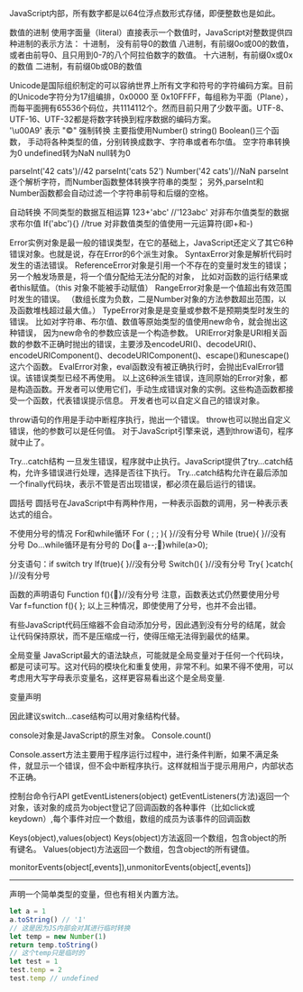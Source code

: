 
JavaScript内部，所有数字都是以64位浮点数形式存储，即便整数也是如此。

数值的进制
	使用字面量（literal）直接表示一个数值时，JavaScript对整数提供四种进制的表示方法：
		十进制， 没有前导0的数值
		八进制，有前缀0o或00的数值，或者由前导0、且只用到0-7的八个阿拉伯数字的数值。
		十六进制，有前缀0x或0x的数值
		二进制，有前缀0b或0B的数值


Unicode是国际组织制定的可以容纳世界上所有文字和符号的字符编码方案。目前的Unicode字符分为17组编排，0x0000 至 0x10FFFF，每组称为平面（Plane），而每平面拥有65536个码位，共1114112个。然而目前只用了少数平面。UTF-8、UTF-16、UTF-32都是将数字转换到程序数据的编码方案。  
 '\u00A9' 表示 "©"
强制转换
主要指使用Number() string() Boolean()三个函数，
手动将各种类型的值，分别转换成数字、字符串或者布尔值。
空字符串转换为0
undefined转为NaN
null转为0


parseInt('42 cats')//42
parseInt('cats 52')
Number('42 cats')//NaN
parseInt逐个解析字符，而Number函数整体转换字符串的类型；
另外,parseInt和Number函数都会自动过滤一个字符串前导和后缀的空格。

自动转换
不同类型的数据互相运算
123+'abc' //'123abc'
对非布尔值类型的数据求布尔值
If('abc'){}  //true
对非数值类型的值使用一元运算符(即+和-)

Error实例对象是最一般的错误类型，在它的基础上，JavaScript还定义了其它6种错误对象。也就是说，存在Error的6个派生对象。
SyntaxError对象是解析代码时发生的语法错误。
ReferenceError对象是引用一个不存在的变量时发生的错误；
另一个触发场景是，将一个值分配给无法分配的对象，
比如对函数的运行结果或者this赋值。（this 对象不能被手动赋值）
RangeError对象是一个值超出有效范围时发生的错误。
（数组长度为负数，二是Number对象的方法参数超出范围，以及函数堆栈超过最大值。）
TypeError对象是是变量或参数不是预期类型时发生的错误。
比如对字符串、布尔值、数值等原始类型的值使用new命令，就会抛出这种错误，
因为new命令的参数应该是一个构造参数。
URIError对象是URI相关函数的参数不正确时抛出的错误，主要涉及encodeURI()、decodeURI()、encodeURIComponent()、decodeURIComponent()、escape()和unescape()这六个函数。
EvalError对象，eval函数没有被正确执行时，会抛出EvalError错误。该错误类型已经不再使用。
以上这6种派生错误，连同原始的Error对象，都是构造函数。开发者可以使用它们，手动生成错误对象的实例。这些构造函数都接受一个函数，代表错误提示信息。
开发者也可以自定义自己的错误对象。

throw语句的作用是手动中断程序执行，抛出一个错误。
throw也可以抛出自定义错误，他的参数可以是任何值。
对于JavaScript引擎来说，遇到throw语句，程序就中止了。

Try…catch结构
一旦发生错误，程序就中止执行。JavaScript提供了try…catch结构，允许多错误进行处理，选择是否往下执行。
Try…catch结构允许在最后添加一个finally代码块，表示不管是否出现错误，都必须在最后运行的错误。 

圆括号
圆括号在JavaScript中有两种作用，一种表示函数的调用，另一种表示表达式的组合。

不使用分号的情况
For和while循环
For ( ; ; ){
}//没有分号
While (true){
}//没有分号
Do…while循环是有分号的
Do{ a--;}while(a>0);

分支语句：if switch  try
If(true){
}//没有分号
Switch(){
}//没有分号
Try{
}catch{
}//没有分号

函数的声明语句
Function f(){}//没有分号
注意，函数表达式仍然要使用分号
Var f=function f(){
};
以上三种情况，即使使用了分号，也并不会出错。


有些JavaScript代码压缩器不会自动添加分号，因此遇到没有分号的结尾，就会让代码保持原状，而不是压缩成一行，使得压缩无法得到最优的结果。

全局变量
JavaScript最大的语法缺点，可能就是全局变量对于任何一个代码块，都是可读可写。这对代码的模块化和重复使用，非常不利。如果不得不使用，可以考虑用大写字母表示变量名，这样更容易看出这个是全局变量.


变量声明

因此建议switch…case结构可以用对象结构代替。

console对象是JavaScript的原生对象。
Console.count()

Console.assert方法主要用于程序运行过程中，进行条件判断，如果不满足条件，就显示一个错误，但不会中断程序执行。这样就相当于提示用用户，内部状态不正确。

控制台命令行API
getEventListeners(object)
getEventListeners(方法)返回一个对象，该对象的成员为object登记了回调函数的各种事件（比如click或keydown）,每个事件对应一个数组，数组的成员为该事件的回调函数

Keys(object),values(object)
Keys(object)方法返回一个数组，包含object的所有键名。
Values(object)方法返回一个数组，包含object的所有键值。

monitorEvents(object[,events]),unmonitorEvents(object[,events])


---
声明一个简单类型的变量，但也有相关内置方法。
```javascript
let a = 1
a.toString() // '1'
// 这是因为JS内部会对其进行临时转换
let temp = new Number(1)
return temp.toString()
// 这个temp只是临时的
let test = 1
test.temp = 2
test.temp // undefined
```